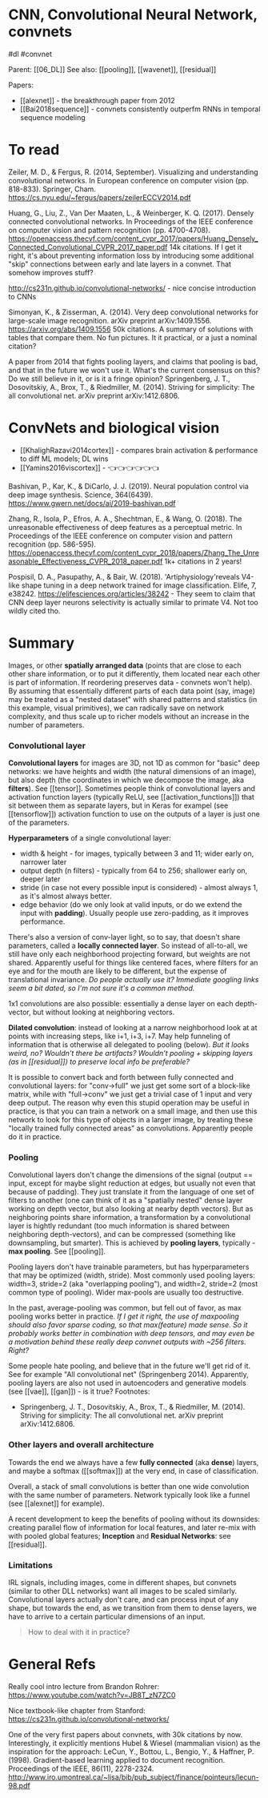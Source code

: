 # CNN, Convolutional Neural Network, convnets

#dl #convnet

Parent: [[06_DL]]
See also: [[pooling]], [[wavenet]], [[residual]]

Papers:
* [[alexnet]] - the breakthrough paper from 2012
* [[Bai2018sequence]] - convnets consistently outperfm RNNs in temporal sequence modeling

# To read

Zeiler, M. D., & Fergus, R. (2014, September). Visualizing and understanding convolutional networks. In European conference on computer vision (pp. 818-833). Springer, Cham.
https://cs.nyu.edu/~fergus/papers/zeilerECCV2014.pdf

Huang, G., Liu, Z., Van Der Maaten, L., & Weinberger, K. Q. (2017). Densely connected convolutional networks. In Proceedings of the IEEE conference on computer vision and pattern recognition (pp. 4700-4708).
https://openaccess.thecvf.com/content_cvpr_2017/papers/Huang_Densely_Connected_Convolutional_CVPR_2017_paper.pdf
14k citations. If I get it right, it's about preventing information loss by introducing some additional "skip" connections between early and late layers in a convnet. That somehow improves stuff?

http://cs231n.github.io/convolutional-networks/ - nice concise introduction to CNNs

Simonyan, K., & Zisserman, A. (2014). Very deep convolutional networks for large-scale image recognition. arXiv preprint arXiv:1409.1556. https://arxiv.org/abs/1409.1556
50k citations. A summary of solutions with tables that compare them. No fun pictures. It it practical, or a just a nominal citation?

A paper from 2014 that fights pooling layers, and claims that pooling is bad, and that in the future we won't use it. What's the current consensus on this? Do we still believe in it, or is it a fringe opinion?
Springenberg, J. T., Dosovitskiy, A., Brox, T., & Riedmiller, M. (2014). Striving for simplicity: The all convolutional net. arXiv preprint arXiv:1412.6806.

# ConvNets and biological vision

* [[KhalighRazavi2014cortex]] - compares brain activation & performance to diff ML models; DL wins
* [[Yamins2016viscortex]] - 👈👈👈👈👈👈

Bashivan, P., Kar, K., & DiCarlo, J. J. (2019). Neural population control via deep image synthesis. Science, 364(6439). https://www.gwern.net/docs/ai/2019-bashivan.pdf

Zhang, R., Isola, P., Efros, A. A., Shechtman, E., & Wang, O. (2018). The unreasonable effectiveness of deep features as a perceptual metric. In Proceedings of the IEEE conference on computer vision and pattern recognition (pp. 586-595). https://openaccess.thecvf.com/content_cvpr_2018/papers/Zhang_The_Unreasonable_Effectiveness_CVPR_2018_paper.pdf 1k+ citations in 2 years!

Pospisil, D. A., Pasupathy, A., & Bair, W. (2018). 'Artiphysiology'reveals V4-like shape tuning in a deep network trained for image classification. Elife, 7, e38242. https://elifesciences.org/articles/38242 - They seem to claim that CNN deep layer neurons selectivity is actually similar to primate V4. Not too wildly cited tho.

# Summary

Images, or other **spatially arranged data** (points that are close to each other share information, or to put it differently, them located near each other is part of information. If reordering preserves data - convnets won't help). By assuming that essentially different parts of each data point (say, image) may be treated as a "nested dataset" with shared patterns and statistics (in this example, visual primitives), we can radically save on network complexity, and thus scale up to richer models without an increase in the number of parameters.

### Convolutional layer

**Convolutional layers** for images are 3D, not 1D as common for "basic" deep networks: we have heights and width (the natural dimensions of an image), but also depth (the coordinates in which we decompose the image, aka **filters**). See [[tensor]]. Sometimes people think of convolutional layers and activation function layers (typically ReLU, see [[activation_functions]]) that sit between them as separate layers, but in Keras for exampel (see [[tensorflow]]) activation function to use on the outputs of a layer is just one of the parameters.

**Hyperparameters** of a single convolutional layer: 
* width & height - for images, typically between 3 and 11; wider early on, narrower later
* output depth (n filters) - typically from 64 to 256; shallower early on, deeper later
* stride (in case not every possible input is considered) - almost always 1, as it's almost always better.
* edge behavior (do we only look at valid inputs, or do we extend the input with **padding**). Usually people use zero-padding, as it improves performance.

There's also a version of conv-layer light, so to say, that doesn't share parameters, called a **locally connected layer**. So instead of all-to-all, we still have only each neighborhood projecting forward, but weights are not shared. Apparently useful for things like centered faces, where filters for an eye and for the mouth are likely to be different, but the expense of translational invariance. _Do people actually use it? Immediate googling links seem a bit dated, so I'm not sure it's a common method._

1x1 convolutions are also possible: essentially a dense layer on each depth-vector, but without looking at neighboring vectors.

**Dilated convolution**: instead of looking at a narrow neighborhood look at at points with increasing steps, like i+1, i+3, i+7. May help funneling of information that is otherwise all delegated to pooling (below). _But it looks weird, no? Wouldn't there be artifacts? Wouldn't pooling + skipping layers (as in [[residual]]) to preserve local info be preferable?_

It is possible to convert back and forth between fully connected and convolutional layers: for "conv→full" we just get some sort of a block-like matrix, while with "full→conv" we just get a trivial case of 1 input and very deep output. The reason why even this stupid operation may be useful in practice, is that you can train a network on a small image, and then use this network to look for this type of objects in a larger image, by treating these "locally trained fully connected areas" as convolutions. Apparently people do it in practice.

### Pooling

Convolutional layers don't change the dimensions of the signal (output == input, except for maybe slight reduction at edges, but usually not even that because of padding). They just translate it from the language of one set of filters to another (one can think of it as a "spatially nested" dense layer working on depth vector, but also looking at nearby depth vectors). But as neighboring points  share information, a transformation by a convolutional layer is hightly redundant (too much information is shared between neighboring depth-vectors), and can be compressed (something like downsampling, but smarter). This is achieved by **pooling layers**, typically - **max pooling**. See [[pooling]]. 

Pooling layers don't have trainable parameters, but has hyperparameters that may be optimized (width, stride). Most commonly used pooling layers: width=3, stride=2 (aka "overlapping pooling"), and width=2, stride=2 (most common type of pooling). Wider max-pools are usually too destructive.

In the past, average-pooling was common, but fell out of favor, as max pooling works better in practice. _If I get it right, the use of maxpooling should also favor sparse coding, so that max(feature) made sense. So it probably works better in combination with deep tensors, and may even be a motivation behind these really deep convnet outputs with ~256 filters. Right?_

Some people hate pooling, and believe that in the future we'll get rid of it. See for example "All convolutional net" (Springenberg 2014). Apparently, pooling layers are also not used in autoencoders and generative models (see [[vae]], [[gan]]) - is it true?
Footnotes:
* Springenberg, J. T., Dosovitskiy, A., Brox, T., & Riedmiller, M. (2014). Striving for simplicity: The all convolutional net. arXiv preprint arXiv:1412.6806.

### Other layers and overall architecture

Towards the end we always have a few **fully connected** (aka **dense**) layers, and maybe a softmax ([[softmax]])  at the very end, in case of classification.

Overall, a stack of small convolutions is better than one wide convolution with the same number of parameters. Network typically look like a funnel (see [[alexnet]] for example).

A recent development to keep the benefits of pooling without its downsides: creating parallel flow of information for local features, and later re-mix with with pooled global features; **Inception** and **Residual Networks**: see [[residual]].

### Limitations

IRL signals, including images, come in different shapes, but convnets (similar to other DLL networks) want all images to be scaled similarly. Convolutional layers actually don't care, and can process input of any shape, but towards the end, as we transition from them to dense layers, we have to arrive to a certain particular dimensions of an input.

> How to deal with it in practice?

# General Refs

Really cool intro lecture from Brandon Rohrer: https://www.youtube.com/watch?v=JB8T_zN7ZC0

Nice textbook-like chapter from Stanford: https://cs231n.github.io/convolutional-networks/

One of the very first papers about convnets, with 30k citations by now. Interestingly, it explicitly mentions Hubel & Wiesel (mammalian vision) as the inspiration for the approach:
LeCun, Y., Bottou, L., Bengio, Y., & Haffner, P. (1998). Gradient-based learning applied to document recognition. Proceedings of the IEEE, 86(11), 2278-2324. http://www.iro.umontreal.ca/~lisa/bib/pub_subject/finance/pointeurs/lecun-98.pdf